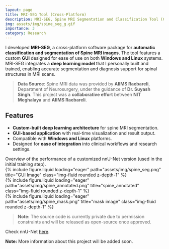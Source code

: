 ```yaml
---
layout: page
title: MRI-SEG Tool (Cross-Platform)
description: MRI-SEG, Spine MRI Segmentation and Classification Tool (Cross-Platform)
img: assets/img/spine_seg_g.gif
importance: 3
category: Research
---
```


I developed **MRI-SEG**, a cross-platform software package for **automatic classification and segmentation of Spine MRI images**. The tool features a custom **GUI** designed for ease of use on both **Windows and Linux** systems. MRI-SEG integrates a **deep learning model** that I personally built and trained, enabling accurate segmentation and diagnosis support for spinal structures in MRI scans.

> **Data Source**: Spine MRI data was provided by **AIIMS Raebareli**, Department of Neurosurgery, under the guidance of **Dr. Suyash Singh**. This project was a **collaborative effort** between **NIT Meghalaya** and **AIIMS Raebareli**.

## Features

- **Custom-built deep learning architecture** for spine MRI segmentation.
- **GUI-based application** with real-time visualization and result output.
- Compatible with **Windows and Linux** platforms.
- Designed for **ease of integration** into clinical workflows and research settings.

<div class="caption">
Overview of the performance of a customized nnU-Net version (used in the initial training step).
</div>

<div class="row">
    <div class="col-sm mt-3 mt-md-0">
        {% include figure.liquid loading="eager" path="assets/img/spine_seg.png" title="GUI Image" class="img-fluid rounded z-depth-1" %}
    </div>
</div>

<div class="row">
    <div class="col-sm mt-3 mt-md-0">
        {% include figure.liquid loading="eager" path="assets/img/spine_annotated.png" title="spine_annotated" class="img-fluid rounded z-depth-1" %}
    </div>
    <div class="col-sm mt-3 mt-md-0">
        {% include figure.liquid loading="eager" path="assets/img/spine_mask.png" title="mask image" class="img-fluid rounded z-depth-1" %}
    </div>
</div>

> **Note:** The source code is currently private due to permission constraints and will be released as open-source once approved.

Check nnU-Net <a href="https://github.com/MIC-DKFZ/nnUNet">here</a>.

**Note:** More information about this project will be added soon.
